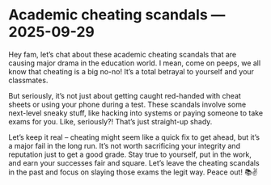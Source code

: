 # Academic cheating scandals — 2025-09-29

Hey fam, let’s chat about these academic cheating scandals that are causing major drama in the education world. I mean, come on peeps, we all know that cheating is a big no-no! It’s a total betrayal to yourself and your classmates. 

But seriously, it’s not just about getting caught red-handed with cheat sheets or using your phone during a test. These scandals involve some next-level sneaky stuff, like hacking into systems or paying someone to take exams for you. Like, seriously?! That’s just straight-up shady.

Let’s keep it real – cheating might seem like a quick fix to get ahead, but it’s a major fail in the long run. It’s not worth sacrificing your integrity and reputation just to get a good grade. Stay true to yourself, put in the work, and earn your successes fair and square. Let’s leave the cheating scandals in the past and focus on slaying those exams the legit way. Peace out! 📚✌️
